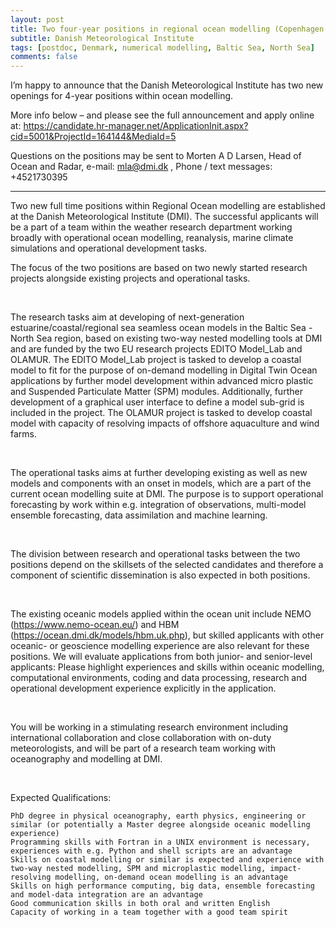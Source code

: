 ```yaml
---
layout: post
title: Two four-year positions in regional ocean modelling (Copenhagen, Denmark)
subtitle: Danish Meteorological Institute
tags: [postdoc, Denmark, numerical modelling, Baltic Sea, North Sea]
comments: false
---
```

I’m happy to announce that the Danish Meteorological Institute has two new openings for 4-year positions within ocean modelling.

More info below – and please see the full announcement and apply online at: https://candidate.hr-manager.net/ApplicationInit.aspx?cid=5001&ProjectId=164144&MediaId=5

Questions on the positions may be sent to Morten A D Larsen, Head of Ocean and Radar, e-mail: mla@dmi.dk , Phone / text messages: +4521730395

-----

Two new full time positions within Regional Ocean modelling are established at the Danish Meteorological Institute (DMI). The successful applicants will be a part of a team within the weather research department working broadly with operational ocean modelling, reanalysis, marine climate simulations and operational development tasks.

The focus of the two positions are based on two newly started research projects alongside existing projects and operational tasks.

 

The research tasks aim at developing of next-generation estuarine/coastal/regional sea seamless ocean models in the Baltic Sea - North Sea region, based on existing two-way nested modelling tools at DMI and are funded by the two EU research projects EDITO Model_Lab and OLAMUR. The EDITO Model_Lab project is tasked to develop a coastal model to fit for the purpose of on-demand modelling in Digital Twin Ocean applications by further model development within advanced micro plastic and Suspended Particulate Matter (SPM) modules. Additionally, further development of a graphical user interface to define a model sub-grid is included in the project. The OLAMUR project is tasked to develop coastal model with capacity of resolving impacts of offshore aquaculture and wind farms.

 

The operational tasks aims at further developing existing as well as new models and components with an onset in models, which are a part of the current ocean modelling suite at DMI. The purpose is to support operational forecasting by work within e.g. integration of observations, multi-model ensemble forecasting, data assimilation and machine learning.

 

The division between research and operational tasks between the two positions depend on the skillsets of the selected candidates and therefore a component of scientific dissemination is also expected in both positions.

 

The existing oceanic models applied within the ocean unit include NEMO (https://www.nemo-ocean.eu/) and HBM (https://ocean.dmi.dk/models/hbm.uk.php), but skilled applicants with other oceanic- or geoscience modelling experience are also relevant for these positions.  We will evaluate applications from both junior- and senior-level applicants: Please highlight experiences and skills within oceanic modelling, computational environments, coding and data processing, research and operational development experience explicitly in the application.

 

You will be working in a stimulating research environment including international collaboration and close collaboration with on-duty meteorologists, and will be part of a research team working with oceanography and modelling at DMI.

 

Expected Qualifications: 

    PhD degree in physical oceanography, earth physics, engineering or similar (or potentially a Master degree alongside oceanic modelling experience)  
    Programming skills with Fortran in a UNIX environment is necessary, experiences with e.g. Python and shell scripts are an advantage
    Skills on coastal modelling or similar is expected and experience with two-way nested modelling, SPM and microplastic modelling, impact-resolving modelling, on-demand ocean modelling is an advantage
    Skills on high performance computing, big data, ensemble forecasting and model-data integration are an advantage
    Good communication skills in both oral and written English 
    Capacity of working in a team together with a good team spirit

